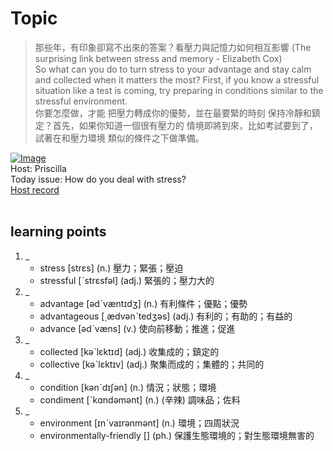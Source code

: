 # Topic

> 那些年，有印象卻寫不出來的答案？看壓力與記憶力如何相互影響 (The surprising link between stress and memory - Elizabeth Cox) <br>
> So what can you do to turn stress to your advantage and stay calm and collected when it matters the most? First, if you know a stressful situation like a test is coming, try preparing in conditions similar to the stressful environment.  <br>
> 你要怎麼做，才能 把壓力轉成你的優勢，並在最要緊的時刻 保持冷靜和鎮定？首先，如果你知道一個很有壓力的 情境即將到來，比如考試要到了，試著在和壓力環境 類似的條件之下做準備。 <br>

[![Image](https://cdn.voicetube.com/assets/thumbnails/hyg7lcU4g8E.jpg)](https://www.youtube.com/embed/hyg7lcU4g8E?rel=0&showinfo=0&cc_load_policy=0&controls=1&autoplay=1&iv_load_policy=3&playsinline=1&wmode=transparent&start=205&end=220&enablejsapi=1&origin=https://tw.voicetube.com&widgetid=1)<br>
Host: Priscilla
<br>Today issue: How do you deal with stress?
<br>
[Host record](https://cdn.voicetube.com/tmp/everyday_records/priscilla.huang/2291.mp3)
<br><br>
## learning points
1. _
	* stress [strɛs] (n.) 壓力；緊張；壓迫
	* stressful [ˋstrɛsfəl] (adj.) 緊張的；壓力大的
2. _
	* advantage [ədˋvæntɪdʒ] (n.) 有利條件；優點；優勢
	* advantageous [͵ædvənˋtedʒəs] (adj.) 有利的；有助的；有益的
	* advance [ədˋvæns] (v.) 使向前移動；推進；促進
3. _
	* collected [kəˋlɛktɪd] (adj.) 收集成的；鎮定的
	* collective [kəˋlɛktɪv] (adj.) 聚集而成的；集體的；共同的
4. _
	* condition [kənˋdɪʃən] (n.) 情況；狀態；環境
	* condiment [ˋkɑndəmənt] (n.) (辛辣) 調味品；佐料
5. _
	* environment [ɪnˋvaɪrənmənt] (n.) 環境；四周狀況
	* environmentally-friendly [] (ph.) 保護生態環境的；對生態環境無害的
